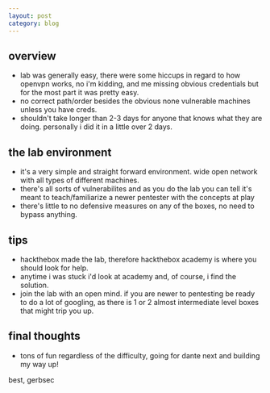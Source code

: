 ```yaml
---
layout: post
category: blog
---
```


## overview

- lab was generally easy, there were some hiccups in regard to how openvpn works, no i'm kidding, and me missing obvious credentials but for the most part it was pretty easy.
- no correct path/order besides the obvious none vulnerable machines unless you have creds.
- shouldn't take longer than 2-3 days for anyone that knows what they are doing. personally i did it in a little over 2 days.

## the lab environment

- it's a very simple and straight forward environment. wide open network with all types of different machines.
- there's all sorts of vulnerabilites and as you do the lab you can tell it's meant to teach/familiarize a newer pentester with the concepts at play
- there's little to no defensive measures on any of the boxes, no need to bypass anything.

## tips

- hackthebox made the lab, therefore hackthebox academy is where you should look for help.
- anytime i was stuck i'd look at academy and, of course, i find the solution. 
- join the lab with an open mind. if you are newer to pentesting be ready to do a lot of googling, as there is 1 or 2 almost intermediate level boxes that might trip you up.

## final thoughts

- tons of fun regardless of the difficulty, going for dante next and building my way up!

best, gerbsec